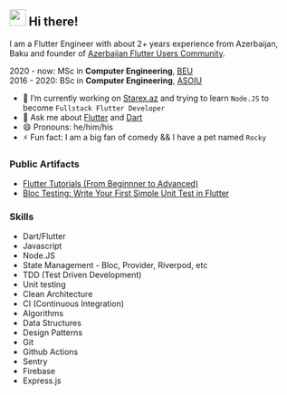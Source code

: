 ## <img src="https://github.com/TheDudeThatCode/TheDudeThatCode/blob/master/Assets/Hi.gif" width="29px"> Hi there!


I am a Flutter Engineer with about 2+ years experience from Azerbaijan, Baku and founder of [Azerbaijan Flutter Users Community](https://www.facebook.com/groups/225232131679922/).

2020 - now: MSc in **Computer Engineering**, [BEU](http://www.beu.edu.az/en) </br>
2016 - 2020: BSc in **Computer Engineering**, [ASOIU](http://www.asoiu.edu.az/en)


- 🔭 I’m currently working on [Starex.az](http://www.starex.az) and trying to learn `Node.JS` to become `Fullstack Flutter Developer`
- 💬 Ask me about [Flutter](https://github.com/flutter/flutter) and [Dart](https://github.com/dart-lang)
- 😄 Pronouns: he/him/his
- ⚡ Fun fact: I am a big fan of comedy && I have a pet named `Rocky`

### Public Artifacts
- [Flutter Tutorials (From Beginnner to Advanced)](https://www.youtube.com/playlist?list=PLKLWpjPq8LfiRzB_GIQhld7Pz8UmvChOQ)
- [Bloc Testing: Write Your First Simple Unit Test in Flutter](https://medium.com/flutter-community/bloc-testing-write-your-first-simple-unit-test-in-flutter-1eee1d1642aa)

### Skills
- Dart/Flutter
- Javascript
- Node.JS
- State Management - Bloc, Provider, Riverpod, etc
- TDD (Test Driven Development)
- Unit testing
- Clean Architecture
- CI (Continuous Integration)
- Algorithms
- Data Structures
- Design Patterns
- Git
- Github Actions
- Sentry
- Firebase
- Express.js






